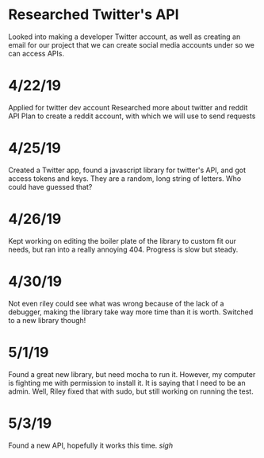 # Researched Twitter's API
Looked into making a developer Twitter account, as well as creating an email for our project that we can create social media accounts under so we can access APIs.

# 4/22/19
Applied for twitter dev account
Researched more about twitter and reddit API
Plan to create a reddit account, with which we will use to send requests

# 4/25/19
Created a Twitter app, found a javascript library for twitter's API, and got access tokens and keys.  They are a random, long string of letters.  Who could have guessed that?

# 4/26/19
Kept working on editing the boiler plate of the library to custom fit our needs, but ran into a really annoying 404. Progress is slow but steady.

# 4/30/19
Not even riley could see what was wrong because of the lack of a debugger, making the library take way more time than it is worth.  Switched to a new library though!

# 5/1/19
Found a great new library, but need mocha to run it.  However, my computer is fighting me with permission to install it.  It is saying that I need to be an admin.  Well, Riley fixed that with sudo, but still working on running the test.

# 5/3/19

Found a new API, hopefully it works this time.  *sigh*
